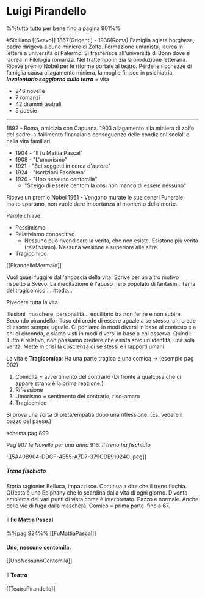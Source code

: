 # Luigi Pirandello 
%%tutto tutto per bene fino a pagina 901%%

#Siciliano
[[Svevo]]
1867(Grigenti) - 1936(Roma)
Famiglia agiata borghese, padre dirigeva alcune miniere di Zolfo. 
Formazione umanista, laurea in lettere a università di Palermo.
Si trasferisce all'università di Bonn dove si laurea in Filologia romanza. Nel frattempo inizia la produzione letteraria. 
Riceve premio Nobel per le riforme portate al teatro. 
Perde le ricchezze di famiglia causa allagamento miniera, la moglie finisce in psichiatria. 
***Involontario soggiorno sulla terra*** = vita 

- 246 novelle
- 7 romanzi 
- 42 drammi teatrali
- 5 poesie 
---
1892 - Roma, amicizia con Capuana. 
1903 allagamento alla miniera di zolfo del padre -> fallimento finanziario
conseguenze delle condizioni sociali e nella vita familiari 

- 1904 - "Il fu Mattia Pascal"
- 1908 - "L'umorismo"
- 1921 - "Sei soggetti in cerca d'autore"
- 1924 - "Iscrizioni Fascismo"
- 1926 - "Uno nessuno centomila"
	- "Scelgo di essere centomila così non manco di essere nessuno"

Riceve un premio Nobel 
1961 - Vengono murate le sue ceneri 
Funerale molto spartano, non vuole dare importanza al momento della morte. 

Parole chiave: 
- Pessimismo 
- Relativismo conoscitivo
	- Nessuno può rivendicare la verità, che non esiste. Esistono più verità (relativismo). Nessuna versione è superiore alle altre. 
- Tragicomico

[[PirandelloMermaid]]

Vuol quasi fuggire dall'angoscia della vita. Scrive per un altro motivo rispetto a Svevo. 
La meditazione è l'abuso nero popolato di fantasmi. 
Tema del tragicomico 
... #todo...

Rivedere tutta la vita.

Illusioni, maschere, personalità...
equilibrio tra non ferire e non subire. 
Secondo pirandello: Illuso chi crede di essere uguale a se stesso, chi crede di essere sempre uguale. Ci poniamo in modi diversi in base al contesto e a chi ci circonda, e siamo visti in modi diversi in base a chi osserva. 
Quindi: Tutto è relativo, non possiamo credere che esista solo un'identità, una sola verità. Mette in crisi la coscienza di se stessi e i rapporti umani. 

La vita è **Tragicomica**: Ha una parte tragica e una comica -> 
(esempio pag 902)
1. Comicità = avvertimento del contrario (Di fronte a qualcosa che ci appare strano è la prima reazione.)
2. Riflessione
3. Umorismo = sentimento del contrario, riso-amaro
4. Tragicomico 

Si prova una sorta di pietà/empatia dopo una riflessione. (Es. vedere il pazzo del paese.)

schema pag 899

Pag 907 le *Novelle per una anno*
916: *Il treno ha fischiato*

![[5A40B904-DDCF-4E55-A7D7-379CDE91024C.jpeg]]

##### Treno fischiato 
Storia ragionier Belluca, impazzisce. Continua a dire che il treno fischia. QUesta  è una Epiphany che lo scardina dalla vita di ogni giorno. Diventa emblema dei vari punti di vista come è interpretato. Pazzo e normale. Anche delle vie di fuga dalla maschera. 
Comico = prima parte. fino a 67. 
#### Il Fu Mattia Pascal 
%%pag 924%%
[[FuMattiaPascal]]

#### Uno, nessuno centomila. 
[[UnoNessunoCentomila]]

#### Il Teatro

[[TeatroPirandello]]